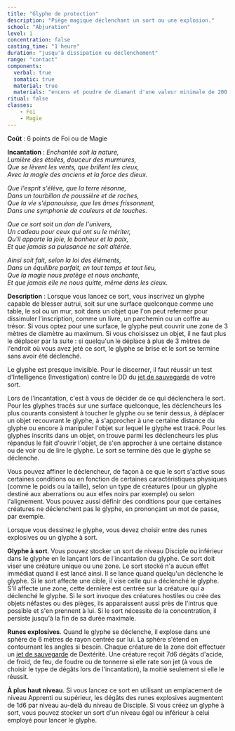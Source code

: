 ```yaml
---
title: "Glyphe de protection"
description: "Piège magique déclenchant un sort ou une explosion."
school: "Abjuration"
level: 1
concentration: false
casting_time: "1 heure"
duration: "jusqu'à dissipation ou déclenchement"
range: "contact"
components:
  verbal: true
  somatic: true
  material: true
  materials: "encens et poudre de diamant d'une valeur minimale de 200  po, que le sort consume"
ritual: false
classes:
    - Foi
    - Magie
---
```

**Coût** : 6 points de Foi ou de Magie  

**Incantation** : *Enchantée soit la nature,*   
*Lumière des étoiles, douceur des murmures,*   
*Que se lèvent les vents, que brillent les cieux,*   
*Avec la magie des anciens et la force des dieux.*    

*Que l'esprit s'élève, que la terre résonne,*   
*Dans un tourbillon de poussière et de roches,*   
*Que la vie s'épanouisse, que les âmes frissonnent,*   
*Dans une symphonie de couleurs et de touches.*   

*Que ce sort soit un don de l'univers,*   
*Un cadeau pour ceux qui ont su le mériter,*   
*Qu'il apporte la joie, le bonheur et la paix,*   
*Et que jamais sa puissance ne soit altérée.*    

*Ainsi soit fait, selon la loi des éléments,*    
*Dans un équilibre parfait, en tout temps et tout lieu,*   
*Que la magie nous protège et nous enchante,*    
*Et que jamais elle ne nous quitte, même dans les cieux.*    

**Description** : Lorsque vous lancez ce sort, vous inscrivez un glyphe capable de blesser autrui, soit sur une surface quelconque comme une table, le sol ou un mur, soit dans un objet que l'on peut refermer pour dissimuler l'inscription, comme un livre, un parchemin ou un coffre au trésor. Si vous optez pour une surface, le glyphe peut couvrir une zone de 3 mètres de diamètre au maximum. Si vous choisissez un objet, il ne faut plus le déplacer par la suite : si quelqu'un le déplace à plus de 3 mètres de l'endroit où vous avez jeté ce sort, le glyphe se brise et le sort se termine sans avoir été déclenché.

Le glyphe est presque invisible. Pour le discerner, il faut réussir un test d'Intelligence (Investigation) contre le DD du [jet de sauvegarde](/utiliser-les-caracteristiques/#jets-de-sauvegarde) de votre sort.

Lors de l'incantation, c'est à vous de décider de ce qui déclenchera le sort. Pour les glyphes tracés sur une surface quelconque, les déclencheurs les plus courants consistent à toucher le glyphe ou se tenir dessus, à déplacer un objet recouvrant le glyphe, à s'approcher à une certaine distance du glyphe ou encore à manipuler l'objet sur lequel le glyphe est tracé. Pour les glyphes inscrits dans un objet, on trouve parmi les déclencheurs les plus répandus le fait d'ouvrir l'objet, de s'en approcher à une certaine distance ou de voir ou de lire le glyphe. Le sort se termine dès que le glyphe se déclenche.

Vous pouvez affiner le déclencheur, de façon à ce que le sort s'active sous certaines conditions ou en fonction de certaines caractéristiques physiques (comme le poids ou la taille), selon un type de créatures (pour un glyphe destiné aux aberrations ou aux elfes noirs par exemple) ou selon l'alignement. Vous pouvez aussi définir des conditions pour que certaines créatures ne déclenchent pas le glyphe, en prononçant un mot de passe, par exemple.

Lorsque vous dessinez le glyphe, vous devez choisir entre des runes explosives ou un glyphe à sort.

**Glyphe à sort**. Vous pouvez stocker un sort de niveau Disciple ou inférieur dans le glyphe en le lançant lors de l'incantation du glyphe. Ce sort doit viser une créature unique ou une zone. Le sort stocké n'a aucun effet immédiat quand il est lancé ainsi. Il se lance quand quelqu'un déclenche le glyphe. Si le sort affecte une cible, il vise celle qui a déclenché le glyphe. S'il affecte une zone, cette dernière est centrée sur la créature qui a déclenché le glyphe. Si le sort invoque des créatures hostiles ou crée des objets néfastes ou des pièges, ils apparaissent aussi près de l'intrus que possible et s'en prennent à lui. Si le sort nécessite de la concentration, il persiste jusqu'à la fin de sa durée maximale.

**Runes explosives**. Quand le glyphe se déclenche, il explose dans une sphère de 6 mètres de rayon centrée sur lui. La sphère s'étend en contournant les angles si besoin. Chaque créature de la zone doit effectuer un [jet de sauvegarde](/utiliser-les-caracteristiques/#jets-de-sauvegarde) de Dextérité. Une créature reçoit 7d6 dégâts d'acide, de froid, de feu, de foudre ou de tonnerre si elle rate son jet (à vous de choisir le type de dégâts lors de l'incantation), la moitié seulement si elle le réussit.

**À plus haut niveau**. Si vous lancez ce sort en utilisant un emplacement de niveau Apprenti ou supérieur, les dégâts des runes explosives augmentent de 1d6 par niveau au-delà du niveau de Disciple. Si vous créez un glyphe à sort, vous pouvez stocker un sort d'un niveau égal ou inférieur à celui employé pour lancer le glyphe.
